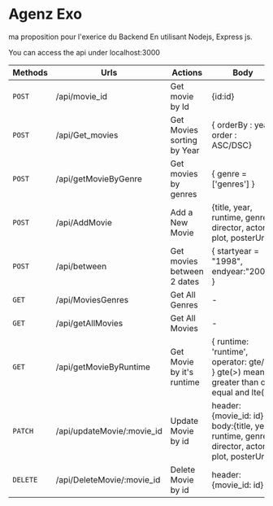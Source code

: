 # Agenz Exo
ma proposition pour l'exerice du Backend En utilisant Nodejs, Express js.

You can access the api under localhost:3000 



| Methods | Urls | Actions | Body 
| --- | --- | --- | --- |
| `POST` | /api/movie_id | Get movie by Id | {id:id} |
| `POST` | /api/Get_movies | Get Movies sorting by Year  | { orderBy : year, order : ASC/DSC} |
| `POST` | /api/getMovieByGenre | Get movies by genres    | { genre = ['genres'] } |
| `POST` | /api/AddMovie | Add a New Movie  | {title, year, runtime, genres, director, actors, plot, posterUrl} |
| `POST` | /api/between | Get movies between 2 dates    | { startyear = "1998", endyear:"2000" } |
| `GET` | /api/MoviesGenres | Get All Genres  | - |
| `GET` | /api/getAllMovies | Get All Movies | - |
| `GET` | /api/getMovieByRuntime | Get Movie by it's runtime | { runtime: 'runtime', operator: gte/lte } gte(>) means: greater than or equal and lte(<) |
| `PATCH` | /api/updateMovie/:movie_id | Update Movie by id  | header:{movie_id: id} body:{title, year, runtime, genres, director, actors, plot, posterUrl} |
| `DELETE` | /api/DeleteMovie/:movie_id | Delete Movie by id  | header:{movie_id: id} |






